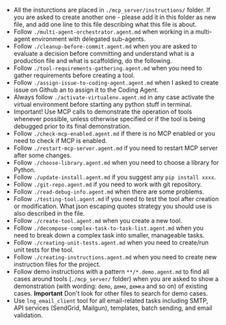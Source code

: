 - All the insturctions are placed in `./mcp_server/instructions/` folder. If you are asked to create another one - please add it in this folder as new file, and add one line to this file describing what this file is about.
- Follow `./multi-agent-orchestrator.agent.md` when working in a multi-agent environment with delegated sub-agents.
- Follow `./cleanup-before-commit.agent.md` when you are asked to evaluate a decision before committing and understand what is a production file and what is scaffolding, do the following.
- Follow `./tool-requirements-gathering.agent.md` when you need to gather requirements before creating a tool.
- Follow `./assign-issue-to-coding-agent.agent.md` when I asked to create issue on Github an to assign it to the Coding Agent.
- Always follow `./activate-virtualenv.agent.md` in any case activate the virtual environment before starting any python stuff in terminal.
- Important! Use MCP calls to demonstrate the operation of tools whenever possible, unless otherwise specified or if the tool is being debugged prior to its final demonstration.
- Follow `./check-mcp-enabled.agent.md` if there is no MCP enabled or you need to check if MCP is enabled.
- Follow `./restart-mcp-server.agent.md` if you need to restart MCP server after some changes.
- Follow `./choose-library.agent.md` when you need to choose a library for Python.
- Follow `./update-install.agent.md` if you suggest any `pip install xxxx`.
- Follow `./git-repo.agent.md` if you need to work with git repository.
- Follow `./read-debug-info.agent.md` when there are some problems.
- Follow `./testing-tool.agent.md` if you need to test the tool after creation or modification. What json escaping quotes strategy you should use is also described in the file.
- Follow `./create-tool.agent.md` when you create a new tool.
- Follow `./decompose-complex-task-to-task-list.agent.md` when you need to break down a complex task into smaller, manageable tasks.
- Follow `./creating-unit-tests.agent.md` when you need to create/run unit tests for the tool.
- Follow `./creating-instructions.agent.md` when you need to create new instruction files for the project.
- Follow demo instructions with a pattern `**/*.demo.agent.md` to find all cases around tools (`./mcp_server/` folder) when you are asked to show a demonstration (with wording: `demo`, `демо`, `демка` and so on) of existing cases. **Important** Don't look for other files to search for demo cases.
- Use `lng_email_client` tool for all email-related tasks including SMTP, API services (SendGrid, Mailgun), templates, batch sending, and email validation.